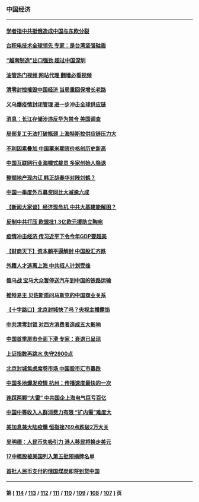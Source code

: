 ### 中国经济
---
#### [学者指中共挺俄造成中国与东欧分裂](../../pages/ncid283/n13722249.md?04281645) 
#### [台积电技术全球领先 专家：是台湾坚强硅盾](../../pages/ncid283/n13722234.md?04281645) 
#### [“越南制造”出口强劲 超过中国深圳](../../pages/ncid283/n13722236.md?04281645) 
#### [油管热门视频 网站代理 翻墙必看视频](http://209.222.30.114:81/youtube.html?04281645)
#### [清零封控摧毁中国经济 当局重回保增长老路](../../pages/ncid283/n13721951.md?04281645) 
#### [义乌爆疫情封闭管理 进一步冲击全球供应链](../../pages/ncid283/n13721924.md?04281645) 
#### [消息：长江存储涉违反华为禁令 美国调查](../../pages/ncid283/n13721928.md?04281645) 
#### [局部复工无法打破瓶颈 上海特斯拉供应链压力大](../../pages/ncid283/n13721889.md?04281645) 
#### [不利因素叠加 中国粟米期货价格创历史新高](../../pages/ncid283/n13721886.md?04281645) 
#### [中国互联网行业海啸式裁员 多家创始人隐退](../../pages/ncid283/n13721870.md?04281645) 
#### [整顿地产现内讧 韩正胡春华对阵刘鹤？](../../pages/ncid283/n13721863.md?04281645) 
#### [中国一季度外币募资同比大减逾六成](../../pages/ncid283/n13721868.md?04281645) 
#### [【新闻大家谈】经济现危机 中共大基建能解困？](../../pages/ncid283/n13721784.md?04281645) 
#### [反制中共打压 欧盟批1.3亿欧元援助立陶宛](../../pages/ncid283/n13721708.md?04281645) 
#### [疫情冲击经济 传习近平下令今年GDP要超美](../../pages/ncid283/n13721445.md?04281645) 
#### [【财商天下】资本躺平逼解封 中国股汇齐跌](../../pages/ncid283/n13721272.md?04281645) 
#### [外籍人才逃离上海 中共招人计划受挫](../../pages/ncid283/n13721184.md?04281645) 
#### [俄乌战 宝马大众暂停送汽车到中国的铁路运输](../../pages/ncid283/n13721133.md?04281645) 
#### [推特易主 贝佐斯质问马斯克的中国商业关系](../../pages/ncid283/n13721162.md?04281645) 
#### [【十字路口】北京封城快了吗？央视主播露馅](../../pages/ncid283/n13721080.md?04281645) 
#### [中共清零封锁 对西方消费者造成五大影响](../../pages/ncid283/n13721086.md?04281645) 
#### [中国首季房市全面下滑 专家：衰退已呈现](../../pages/ncid283/n13720590.md?04281645) 
#### [上证指数再跳水 失守2900点](../../pages/ncid283/n13720935.md?04281645) 
#### [北京封城焦虑席卷市场 中国股市汇市暴跌](../../pages/ncid283/n13720464.md?04281645) 
#### [中国多地爆发疫情 杭州：传播速度最快的一次](../../pages/ncid283/n13720578.md?04281645) 
#### [连踩两颗“大雷” 中共国企上海电气巨亏百亿](../../pages/ncid283/n13720372.md?04281645) 
#### [中国中等收入人群消费力有限 “扩内需”难度大](../../pages/ncid283/n13720359.md?04281645) 
#### [美加息兼大陆疫爆 恒指挫769点跌破2万大关](../../pages/ncid283/n13720493.md?04281645) 
#### [吴明德：人民币失吸引力 港人移民将换走美元](../../pages/ncid283/n13720135.md?04281645) 
#### [17中概股被美国列入第五批预摘牌名单](../../pages/ncid283/n13720347.md?04281645) 
#### [首批人民币支付的俄国煤炭即将到货中国](../../pages/ncid283/n13720391.md?04281645) 

---
#### 第 [ [114](./114.md?04281645) / [113](./113.md?04281645) / [112](./112.md?04281645) / [111](./111.md?04281645) / [110](./110.md?04281645) / [109](./109.md?04281645) / [108](./108.md?04281645) / [107](./107.md?04281645) ] 页

